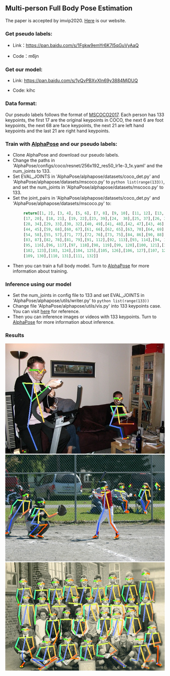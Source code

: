 ## Multi-person Full Body Pose Estimation
The paper is accepted by imvip2020. [Here]() is our website.

### Get pseudo labels:
* Link：https://pan.baidu.com/s/1Fgkw9emYr6K7l5qGuVyAaQ

* Code：m6jn

### Get our model:
* Link: https://pan.baidu.com/s/1yQvPBXvXln69y3884MjDUQ

* Code: kihc

### Data format:
Our pseudo labels follows the format of [MSCOCO2017](https://cocodataset.org/#home). Each person has 133 keypoints, the first 17 are the original keypoints in COCO, the next 6 are foot keypoints, the next 68 are face keypoints, the next 21 are left hand keypoints and the last 21 are right hand keypoints.

### Train with [AlphaPose](https://github.com/MVIG-SJTU/AlphaPose/) and our pseudo labels:
- Clone AlphaPose and download our pseudo labels.
- Change the paths in 'AlphaPose/configs/coco/resnet/256x192_res50_lr1e-3_1x.yaml' and the num_joints to 133.
- Set EVAL_JOINTS in 'AlphaPose/alphapose/datasets/coco_det.py' and 'AlphaPose/alphapose/datasets/mscoco.py' to ```python list(range(133))```, and set the num_joints in 'AlphaPose/alphapose/datasets/mscoco.py' to 133.
- Set the joint_pairs in 'AlphaPose/alphapose/datasets/coco_det.py' and 'AlphaPose/alphapose/datasets/mscoco.py' to:
```python
        return[[1, 2], [3, 4], [5, 6], [7, 8], [9, 10], [11, 12], [13, 14], [15, 16], 
        [17, 20], [18, 21], [19, 22],[23, 39],[24,  38],[25, 37],[26, 36],[27, 35],
        [28, 34],[29, 33],[30, 32],[40, 49],[41, 48],[42, 47],[43, 46],
        [44, 45],[59, 68],[60, 67],[61, 66],[62, 65],[63, 70],[64, 69],
        [54, 58],[55, 57],[71, 77],[72, 76],[73, 75],[84, 86],[90, 88],
        [83, 87],[82, 78],[81, 79],[91, 112],[92, 113],[93, 114],[94, 115],
        [95, 116],[96, 117],[97, 118],[98, 119],[99, 120],[100, 121],[101, 122],
        [102, 123],[103, 124],[104, 125],[105, 126],[106, 127],[107, 128],[108, 129],
        [109, 130],[110, 131],[111, 132]]
```
- Then you can train a full body model. Turn to [AlphaPose](https://github.com/MVIG-SJTU/AlphaPose#quick-start) for more information about training.

### Inference using our model
- Set the num_joints in config file to 133 and set EVAL_JOINTS in 'AlphaPose/alphapose/utils/writer.py' to ```python list(range(133))```
- Change file 'AlphaPose/alphapose/utils/vis.py' into 133 keypoints case. You can visit [here](https://github.com/HaoyiZhu/AlphaPose/blob/master/alphapose/utils/vis.py) for reference.
- Then you can inference images or videos with 133 keypoints. Turn to [AlphaPose](https://github.com/MVIG-SJTU/AlphaPose#quick-start) for more information about inference.

### Results
<p align='center'>
    <img src="res/res0.jpg">
    <img src="res/res1.jpg">
    <img src="res/res2.jpg">
</p>